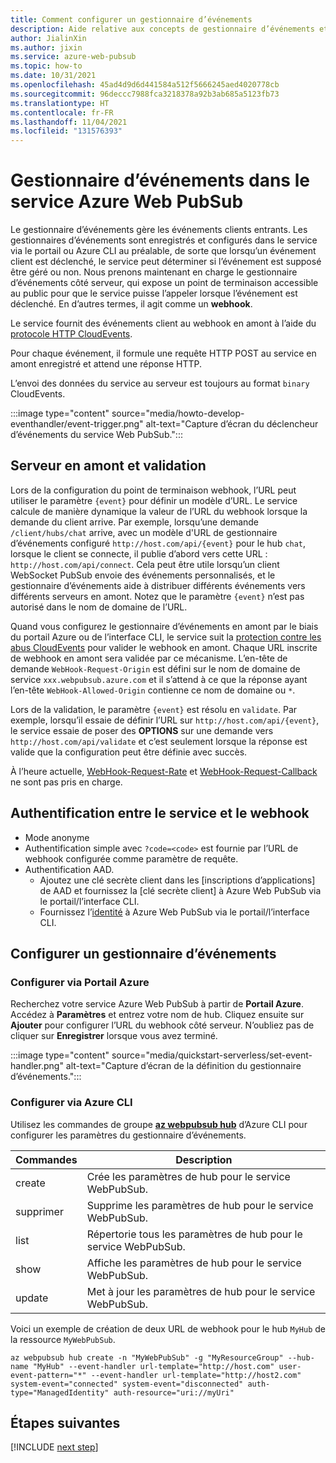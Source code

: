 ```yaml
---
title: Comment configurer un gestionnaire d’événements
description: Aide relative aux concepts de gestionnaire d’événements et introduction à l’intégration lors du développement avec le service Azure Web PubSub.
author: JialinXin
ms.author: jixin
ms.service: azure-web-pubsub
ms.topic: how-to
ms.date: 10/31/2021
ms.openlocfilehash: 45ad4d9d6d441584a512f5666245aed4020778cb
ms.sourcegitcommit: 96deccc7988fca3218378a92b3ab685a5123fb73
ms.translationtype: HT
ms.contentlocale: fr-FR
ms.lasthandoff: 11/04/2021
ms.locfileid: "131576393"
---
```

# <a name="event-handler-in-azure-web-pubsub-service"></a>Gestionnaire d’événements dans le service Azure Web PubSub

Le gestionnaire d’événements gère les événements clients entrants. Les gestionnaires d’événements sont enregistrés et configurés dans le service via le portail ou Azure CLI au préalable, de sorte que lorsqu’un événement client est déclenché, le service peut déterminer si l’événement est supposé être géré ou non. Nous prenons maintenant en charge le gestionnaire d’événements côté serveur, qui expose un point de terminaison accessible au public pour que le service puisse l’appeler lorsque l’événement est déclenché. En d’autres termes, il agit comme un **webhook**. 

Le service fournit des événements client au webhook en amont à l’aide du [protocole HTTP CloudEvents](https://github.com/cloudevents/spec/blob/v1.0.1/http-protocol-binding.md).

Pour chaque événement, il formule une requête HTTP POST au service en amont enregistré et attend une réponse HTTP. 

L’envoi des données du service au serveur est toujours au format `binary` CloudEvents.

:::image type="content" source="media/howto-develop-eventhandler/event-trigger.png" alt-text="Capture d’écran du déclencheur d’événements du service Web PubSub.":::

## <a name="upstream-and-validation"></a>Serveur en amont et validation

Lors de la configuration du point de terminaison webhook, l’URL peut utiliser le paramètre `{event}` pour définir un modèle d’URL. Le service calcule de manière dynamique la valeur de l’URL du webhook lorsque la demande du client arrive. Par exemple, lorsqu’une demande `/client/hubs/chat` arrive, avec un modèle d'URL de gestionnaire d’événements configuré `http://host.com/api/{event}` pour le hub `chat`, lorsque le client se connecte, il publie d’abord vers cette URL : `http://host.com/api/connect`. Cela peut être utile lorsqu’un client WebSocket PubSub envoie des événements personnalisés, et le gestionnaire d’événements aide à distribuer différents événements vers différents serveurs en amont. Notez que le paramètre `{event}` n’est pas autorisé dans le nom de domaine de l’URL.

Quand vous configurez le gestionnaire d’événements en amont par le biais du portail Azure ou de l’interface CLI, le service suit la [protection contre les abus CloudEvents](https://github.com/cloudevents/spec/blob/v1.0/http-webhook.md#4-abuse-protection) pour valider le webhook en amont. Chaque URL inscrite de webhook en amont sera validée par ce mécanisme. L’en-tête de demande `WebHook-Request-Origin` est défini sur le nom de domaine de service `xxx.webpubsub.azure.com` et il s’attend à ce que la réponse ayant l’en-tête `WebHook-Allowed-Origin` contienne ce nom de domaine ou `*`.

Lors de la validation, le paramètre `{event}` est résolu en `validate`. Par exemple, lorsqu’il essaie de définir l’URL sur `http://host.com/api/{event}`, le service essaie de poser des **OPTIONS** sur une demande vers `http://host.com/api/validate` et c’est seulement lorsque la réponse est valide que la configuration peut être définie avec succès.

À l’heure actuelle, [WebHook-Request-Rate](https://github.com/cloudevents/spec/blob/v1.0/http-webhook.md#414-webhook-request-rate) et [WebHook-Request-Callback](https://github.com/cloudevents/spec/blob/v1.0/http-webhook.md#413-webhook-request-callback) ne sont pas pris en charge.

## <a name="authentication-between-service-and-webhook"></a>Authentification entre le service et le webhook

- Mode anonyme
- Authentification simple avec `?code=<code>` est fournie par l’URL de webhook configurée comme paramètre de requête.
- Authentification AAD. 
   - Ajoutez une clé secrète client dans les [inscriptions d’applications] de AAD et fournissez la [clé secrète client] à Azure Web PubSub via le portail/l’interface CLI.
   - Fournissez l’[identité](../app-service/overview-managed-identity.md?tabs=dotnet) à Azure Web PubSub via le portail/l’interface CLI.

## <a name="configure-event-handler"></a>Configurer un gestionnaire d’événements

### <a name="configure-through-azure-portal"></a>Configurer via Portail Azure

Recherchez votre service Azure Web PubSub à partir de **Portail Azure**. Accédez à **Paramètres** et entrez votre nom de hub. Cliquez ensuite sur **Ajouter** pour configurer l’URL du webhook côté serveur. N’oubliez pas de cliquer sur **Enregistrer** lorsque vous avez terminé.

:::image type="content" source="media/quickstart-serverless/set-event-handler.png" alt-text="Capture d’écran de la définition du gestionnaire d’événements.":::

### <a name="configure-through-azure-cli"></a>Configurer via Azure CLI

Utilisez les commandes de groupe [**az webpubsub hub**](/cli/azure/webpubsub/hub) d’Azure CLI pour configurer les paramètres du gestionnaire d’événements.

Commandes | Description
--|--
create | Crée les paramètres de hub pour le service WebPubSub.
supprimer | Supprime les paramètres de hub pour le service WebPubSub.
list   | Répertorie tous les paramètres de hub pour le service WebPubSub.
show   | Affiche les paramètres de hub pour le service WebPubSub.
update | Met à jour les paramètres de hub pour le service WebPubSub.

Voici un exemple de création de deux URL de webhook pour le hub `MyHub` de la ressource `MyWebPubSub`.

```azurecli-interactive
az webpubsub hub create -n "MyWebPubSub" -g "MyResourceGroup" --hub-name "MyHub" --event-handler url-template="http://host.com" user-event-pattern="*" --event-handler url-template="http://host2.com" system-event="connected" system-event="disconnected" auth-type="ManagedIdentity" auth-resource="uri://myUri"
```

## <a name="next-steps"></a>Étapes suivantes

[!INCLUDE [next step](includes/include-next-step.md)]